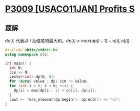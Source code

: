 # [P3009 [USACO11JAN] Profits S](https://www.luogu.com.cn/problem/P3009)

## 题解
$dp[i]$ 代表以 $i$ 为结尾的最大和。$dp[i] = max(dp[i - 1] + a[i], a[i])$

```cpp
#include <bits/stdc++.h>
using namespace std;

int main() {
  int N;
  cin >> N;
  vector<int> dp(N, 0);
  for (auto& value : dp) cin >> value;
  for (int i = 0; i < N; ++i) {
    dp[i] = max(dp[i - 1] + dp[i], dp[i]);
  }
  cout << *max_element(dp.begin(), dp.end()) << "\n";
}
```
